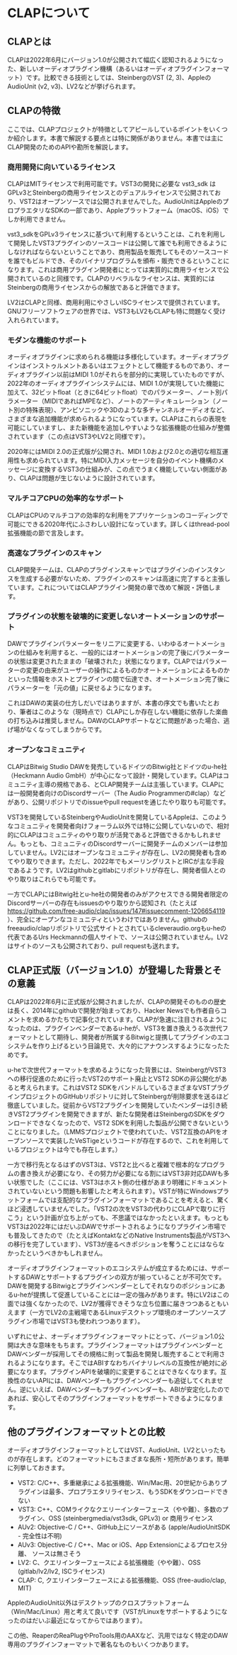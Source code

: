 
# CLAPについて

## CLAPとは

CLAPは2022年6月にバージョン1.0が公開されて幅広く認知されるようになった、新しいオーディオプラグイン機構（あるいはオーディオプラグインフォーマット）です。比較できる技術としては、SteinbergのVST (2, 3)、AppleのAudioUnit (v2, v3)、LV2などが挙げられます。

## CLAPの特徴

ここでは、CLAPプロジェクトが特徴としてアピールしているポイントをいくつか紹介します。本書で解説する要点とは特に関係がありません。本書では主にCLAP開発のためのAPIや勘所を解説します。

### 商用開発に向いているライセンス

CLAPはMITライセンスで利用可能です。VST3の開発に必要な vst3_sdk はGPLv3とSteinbergの商用ライセンスとのデュアルライセンスで公開されており、VST2はオープンソースでは公開されませんでした。AudioUnitはAppleのプロプラエタリなSDKの一部であり、Appleプラットフォーム（macOS、iOS）でしか利用できません。

vst3_sdkをGPLv3ライセンスに基づいて利用するということは、これを利用して開発したVST3プラグインのソースコードは公開して誰でも利用できるようにしなければならないということであり、商用製品を販売してもそのソースコードを誰でもビルドでき、そのバイナリプログラムを頒布・販売できるということになります。これは商用プラグイン開発者にとっては実質的に商用ライセンスで公開されているのと同様です。CLAPのリベラルなライセンスは、実質的にはSteinbergの商用ライセンスからの解放であると評価できます。

LV2はCLAPと同様、商用利用にやさしいISCライセンスで提供されています。GNUフリーソフトウェアの世界では、VST3もLV2もCLAPも特に問題なく受け入れられています。

### モダンな機能のサポート

オーディオプラグインに求められる機能は多様化しています。オーディオプラグインはインストゥルメントあるいはエフェクトとして機能するものであり、オーディオプラグイン以前はMIDI 1.0がそれらを部分的に実現していたものですが、2022年のオーディオプラグインシステムには、MIDI 1.0が実現していた機能に加えて、32ビットfloat（ときに64ビットfloat）でのパラメーター、ノート別パラメーター（MIDIであればMPEなど）、ノートのアーティキュレーション（ノート別の特殊表現）、アンビソニックや3Dのような多チャンネルオーディオなど、さまざまな追加機能が求められるようになっています。CLAPはこれらの表現を可能にしていますし、また新機能を追加しやすいような拡張機能の仕組みが整備されています（この点はVST3やLV2と同様です）。

2020年にはMIDI 2.0の正式版が公開され、MIDI 1.0および2.0との適切な相互運用性も求められています。特にMIDI入力メッセージを自分のイベント機構のメッセージに変換するVST3の仕組みが、この点でうまく機能していない側面があり、CLAPは問題が生じないように設計されています。

### マルチコアCPUの効率的なサポート

CLAPはCPUのマルチコアの効率的な利用をアプリケーションのコーディングで可能にできる2020年代にふさわしい設計になっています。詳しくはthread-pool拡張機能の節で言及します。

### 高速なプラグインのスキャン

CLAP開発チームは、CLAPのプラグインスキャンではプラグインのインスタンスを生成する必要がないため、プラグインのスキャンは高速に完了すると主張しています。これについてはCLAPプラグイン開発の章で改めて解説・評価します。

### プラグインの状態を破壊的に変更しないオートメーションのサポート

DAWでプラグインパラメーターをリニアに変更する、いわゆるオートメーションの仕組みを利用すると、一般的にはオートメーションの完了後にパラメーターの状態は変更されたままの「破壊された」状態になります。CLAPではパラメーターの変更の由来がユーザーの操作によるものかオートメーションによるものかといった情報をホストとプラグインの間で伝達でき、オートメーション完了後にパラメーターを「元の値」に戻せるようになります。

これはDAWの実装の仕方しだいではありますが、本書の序文でも書いたとおり、筆者はこのような（現時点で）CLAPにしか存在しない機能に依存した楽曲の打ち込みは推奨しません。DAWのCLAPサポートなどに問題があった場合、逃げ場がなくなってしまうからです。

### オープンなコミュニティ

CLAPはBitwig Studio DAWを発売しているドイツのBitwig社とドイツのu-he社（Heckmann Audio GmbH）が中心になって設計・開発しています。CLAPはコミュニティ主導の規格である、とCLAP開発チームは主張しています。CLAPには一般開発者向けのDiscordサーバー（The Audio Programmerの#clap）などがあり、公開リポジトリでのissueやpull requestを通じたやり取りも可能です。

VST3を開発しているSteinbergやAudioUnitを開発しているAppleは、このようなコミュニティを開発者向けフォーラム以外では特に公開していないので、相対的にCLAPはコミュニティのやり取りが活発であると評価できるかもしれません。もっとも、コミュニティのDiscordサーバーに開発チームのメンバーは参加していません。LV2にはオープンなコミュニティが存在し、LV2の開発者も含めてやり取りできます。ただし、2022年でもメーリングリストとIRCが主な手段であるようです。LV2はgithubとgitlabにリポジトリが存在し、開発者個人とのやり取りはこれらでも可能です。

一方でCLAPにはBitwig社とu-he社の開発者のみがアクセスできる開発者限定のDiscordサーバーの存在もissuesのやり取りから認知され（たとえば https://github.com/free-audio/clap/issues/147#issuecomment-1206654119 ）、完全にオープンなコミュニティというわけではありません。githubのfreeaudio/clapリポジトリで公式サイトとされているcleveraudio.orgもu-heの代表であるUrs Heckmannの個人サイトで、ソースは公開されていません。LV2はサイトのソースも公開されており、pull requestも送れます。

## CLAP正式版（バージョン1.0）が登場した背景とその意義

CLAPは2022年6月に正式版が公開されましたが、CLAPの開発そのものの歴史は長く、2014年にgithubで開発が始まっており、Hacker Newsでも作者自らコメントを求めるかたちで記事化されています。CLAPが急速に注目されるようになったのは、プラグインベンダーであるu-heが、VST3を置き換えうる次世代フォーマットとして期待し、開発者が所属するBitwigと提携してプラグインのエコシステムを作り上げるという目論見で、大々的にアナウンスするようになったためです。

u-heで次世代フォーマットを求めるようになった背景には、SteinbergがVST3への移行促進のために行ったVST2のサポート廃止とVST2 SDKの非公開化があると考えられます。これはVST2 SDKをバンドルしているさまざまなVSTプラグインプロジェクトのGitHubリポジトリに対してSteinbergが削除要求を送るほど徹底していました。従前からVST2プラグインを開発していたベンダーは引き続きVST2プラグインを開発できますが、新たな開発者はSteinbergのSDKをダウンロードできなくなったので、VST2 SDKを利用した製品が公開できないということになりました。（LMMSプロジェクトで使われていた、VST2互換のAPIをオープンソースで実装したVeSTigeというコードが存在するので、これを利用しているプロジェクトは今でも存在します。）

一方で移行先となるはずのVST3は、VST2と比べると複雑で根本的なプログラムの書き換えが必要になり、その努力が必要になる割にはVST3非対応DAWも多い状態でした（ここには、VST3はホスト側の仕様があまり明確にドキュメントされていないという問題も影響したと考えられます）。VSTが特にWindowsプラットフォームでは支配的なプラグインフォーマットであることを考えると、驚くほど浸透していませんでした。「VST2の次をVST3の代わりにCLAPで取りに行こう」という計画が立ち上がっても、不思議ではなかったといえます。もっともVST3は2022年にはだいぶDAWでサポートされるようになりプラグイン市場でも普及してきたので（たとえばKontaktなどのNative Instruments製品がVST3への移行を完了しています）、VST3が座るべきポジションを奪うことにはならなかったというべきかもしれません。

オーディオプラグインフォーマットのエコシステムが成立するためには、サポートするDAWとサポートするプラグインの双方が揃っていることが不可欠です。DAWを開発するBitwigとプラグインベンダーとしてそれなりのポジションにあるu-heが提携して促進していることには一定の強みがあります。特にLV2はこの面では強くなかったので、LV2が獲得できそうな立ち位置に届きつつあるともいえます（一方でLV2の主戦場であるLinuxデスクトップ環境のオープンソースプラグイン市場ではVST3も使われつつあります）。

いずれにせよ、オーディオプラグインフォーマットにとって、バージョン1.0公開は大きな意味をもちます。プラグインフォーマットはプラグインベンダーとDAWベンダーが採用してその規格に則って製品を開発し販売することで利用されるようになります。そこではABIすなわちバイナリレベルの互換性が絶対に必要になります。プラグインAPIを破壊的に変更することはできなくなります。互換性のないAPIには、DAWベンダーもプラグインベンダーも追従してくれません。逆にいえば、DAWベンダーもプラグインベンダーも、ABIが安定化したのであれば、安心してそのプラグインフォーマットをサポートできるようになります。

## 他のプラグインフォーマットとの比較

オーディオプラグインフォーマットとしてはVST、AudioUnit、LV2といったものが存在します。どのフォーマットにもさまざまな長所・短所があります。簡単に列挙しておきます。

- VST2: C/C++、多重継承による拡張機能、Win/Mac用、20世紀からありプラグインは最多、プロプラエタリライセンス、もうSDKをダウンロードできない
- VST3: C++、COMライクなクエリーインターフェース（やや難）、多数のプラグイン、OSS (steinbergmedia/vst3sdk, GPLv3) or 商用ライセンス
- AUv2: Objective-C / C++、GitHub上にソースがある (apple/AudioUnitSDK - 完全性は不明)
- AUv3: Objective-C / C++、Mac or iOS、App Extensionによるプロセス分離、 ソースは無さそう
- LV2: C、クエリインターフェースによる拡張機能（やや難）、OSS (gitlab/lv2/lv2, ISCライセンス)
- CLAP: C, クエリインターフェースによる拡張機能、OSS (free-audio/clap, MIT)

AppleのAudioUnit以外はデスクトップのクロスプラットフォーム（Win/Mac/Linux）用と考えて良いです（VSTがLinuxをサポートするようになったのはだいぶ最近になってからではあります）。

この他、ReaperのReaPlugやProTools用のAAXなど、汎用ではなく特定のDAW専用のプラグインフォーマットで著名なものもいくつかあります。

